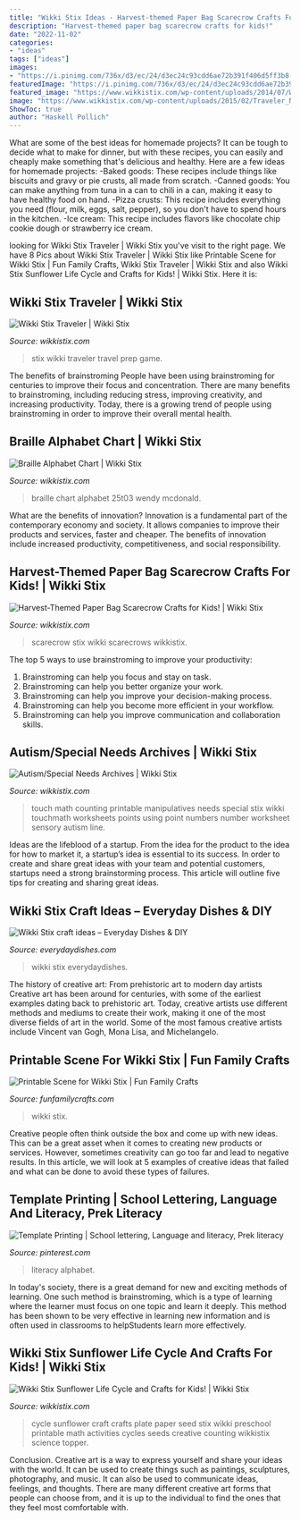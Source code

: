 ```yaml
---
title: "Wikki Stix Ideas - Harvest-themed Paper Bag Scarecrow Crafts For Kids!"
description: "Harvest-themed paper bag scarecrow crafts for kids!"
date: "2022-11-02"
categories:
- "ideas"
tags: ["ideas"]
images:
- "https://i.pinimg.com/736x/d3/ec/24/d3ec24c93cdd6ae72b391f406d5ff3b8--literacy-worksheets-alphabet-activities.jpg"
featuredImage: "https://i.pinimg.com/736x/d3/ec/24/d3ec24c93cdd6ae72b391f406d5ff3b8--literacy-worksheets-alphabet-activities.jpg"
featured_image: "https://www.wikkistix.com/wp-content/uploads/2014/07/Wikki-Stix-Sunflower-Life-Cycle-Paper-Plate-Craft.jpg"
image: "https://www.wikkistix.com/wp-content/uploads/2015/02/Traveler_NEW_CASE_angle-web.jpg"
ShowToc: true
author: "Haskell Pollich"
---
```



What are some of the best ideas for homemade projects?
It can be tough to decide what to make for dinner, but with these recipes, you can easily and cheaply make something that's delicious and healthy. Here are a few ideas for homemade projects: 
-Baked goods: These recipes include things like biscuits and gravy or pie crusts, all made from scratch.
-Canned goods: You can make anything from tuna in a can to chili in a can, making it easy to have healthy food on hand.
-Pizza crusts: This recipe includes everything you need (flour, milk, eggs, salt, pepper), so you don't have to spend hours in the kitchen.
-Ice cream: This recipe includes flavors like chocolate chip cookie dough or strawberry ice cream.

	

		
looking for Wikki Stix Traveler | Wikki Stix you've visit to the right page. We have 8 Pics about Wikki Stix Traveler | Wikki Stix like Printable Scene for Wikki Stix | Fun Family Crafts, Wikki Stix Traveler | Wikki Stix and also Wikki Stix Sunflower Life Cycle and Crafts for Kids! | Wikki Stix. Here it is:
		
    
## Wikki Stix Traveler | Wikki Stix

<img loading=lazy src="https://www.wikkistix.com/wp-content/uploads/2015/02/Traveler_NEW_CASE_angle-web.jpg" onerror="this.onerror=null;this.src='https://tse2.mm.bing.net/th?id=OIP.iblspuJ60tIkZjLekIs9ZgHaHa&amp;pid=15.1';" alt="Wikki Stix Traveler | Wikki Stix">

_Source: wikkistix.com_

>stix wikki traveler travel prep game. 

	

The benefits of brainstroming
People have been using brainstroming for centuries to improve their focus and concentration. There are many benefits to brainstroming, including reducing stress, improving creativity, and increasing productivity. Today, there is a growing trend of people using brainstroming in order to improve their overall mental health.

    
## Braille Alphabet Chart | Wikki Stix

<img loading=lazy src="https://www.wikkistix.com/wp-content/uploads/2016/10/Braille-Alphabet-Chart-300x220.jpg" onerror="this.onerror=null;this.src='https://tse3.mm.bing.net/th?id=OIP.0hf4N1rVTPQ1WBalfJJaBQAAAA&amp;pid=15.1';" alt="Braille Alphabet Chart | Wikki Stix">

_Source: wikkistix.com_

>braille chart alphabet 25t03 wendy mcdonald. 

	

What are the benefits of innovation?
Innovation is a fundamental part of the contemporary economy and society. It allows companies to improve their products and services, faster and cheaper. The benefits of innovation include increased productivity, competitiveness, and social responsibility.

    
## Harvest-Themed Paper Bag Scarecrow Crafts For Kids! | Wikki Stix

<img loading=lazy src="https://www.wikkistix.com/wp-content/uploads/2016/11/Harvest-Paper-Bag-Scarecrow-Crafts-for-Kids.jpg" onerror="this.onerror=null;this.src='https://tse1.mm.bing.net/th?id=OIP.ThdF_n9cwl650P-yD1LTUwHaHa&amp;pid=15.1';" alt="Harvest-Themed Paper Bag Scarecrow Crafts for Kids! | Wikki Stix">

_Source: wikkistix.com_

>scarecrow stix wikki scarecrows wikkistix. 

	

The top 5 ways to use brainstroming to improve your productivity:
1. Brainstroming can help you focus and stay on task.
2. Brainstroming can help you better organize your work.
3. Brainstroming can help you improve your decision-making process.
4. Brainstroming can help you become more efficient in your workflow.
5. Brainstroming can help you improve communication and collaboration skills.

    
## Autism/Special Needs Archives | Wikki Stix

<img loading=lazy src="https://www.wikkistix.com/wp-content/uploads/2013/04/touchmath-counting.jpg" onerror="this.onerror=null;this.src='https://tse4.mm.bing.net/th?id=OIP.lUnOwTeaYKEiFZxtHAuqbgHaIw&amp;pid=15.1';" alt="Autism/Special Needs Archives | Wikki Stix">

_Source: wikkistix.com_

>touch math counting printable manipulatives needs special stix wikki touchmath worksheets points using point numbers number worksheet sensory autism line. 

	

Ideas are the lifeblood of a startup. From the idea for the product to the idea for how to market it, a startup’s idea is essential to its success. In order to create and share great ideas with your team and potential customers, startups need a strong brainstorming process. This article will outline five tips for creating and sharing great ideas.

    
## Wikki Stix Craft Ideas – Everyday Dishes &amp; DIY

<img loading=lazy src="https://everydaydishes.com/wp-content/uploads/2014/04/printable-wikki-stix-craft-for-kids-cherylstyle-H.jpg" onerror="this.onerror=null;this.src='https://tse4.mm.bing.net/th?id=OIP.wmrtmdqm2E0HtNArPYiGYQHaE7&amp;pid=15.1';" alt="Wikki Stix craft ideas – Everyday Dishes &amp; DIY">

_Source: everydaydishes.com_

>wikki stix everydaydishes. 

	

The history of creative art: From prehistoric art to modern day artists
Creative art has been around for centuries, with some of the earliest examples dating back to prehistoric art. Today, creative artists use different methods and mediums to create their work, making it one of the most diverse fields of art in the world. Some of the most famous creative artists include Vincent van Gogh, Mona Lisa, and Michelangelo.

    
## Printable Scene For Wikki Stix | Fun Family Crafts

<img loading=lazy src="https://funfamilycrafts.com/wp-content/uploads/2014/04/printable-wikki-stix-craft-for-kids-cherylstyle-B1.jpg" onerror="this.onerror=null;this.src='https://tse3.mm.bing.net/th?id=OIP.3EIg6twcEw7gOPFl5Fgd5gHaE7&amp;pid=15.1';" alt="Printable Scene for Wikki Stix | Fun Family Crafts">

_Source: funfamilycrafts.com_

>wikki stix. 

	

Creative people often think outside the box and come up with new ideas. This can be a great asset when it comes to creating new products or services. However, sometimes creativity can go too far and lead to negative results. In this article, we will look at 5 examples of creative ideas that failed and what can be done to avoid these types of failures.

    
## Template Printing | School Lettering, Language And Literacy, Prek Literacy

<img loading=lazy src="https://i.pinimg.com/736x/d3/ec/24/d3ec24c93cdd6ae72b391f406d5ff3b8--literacy-worksheets-alphabet-activities.jpg" onerror="this.onerror=null;this.src='https://tse2.mm.bing.net/th?id=OIP.xPMjqpvAVVJxfY9IMXm_cwHaJl&amp;pid=15.1';" alt="Template Printing | School lettering, Language and literacy, Prek literacy">

_Source: pinterest.com_

>literacy alphabet. 

	

In today's society, there is a great demand for new and exciting methods of learning. One such method is brainstroming, which is a type of learning where the learner must focus on one topic and learn it deeply. This method has been shown to be very effective in learning new information and is often used in classrooms to helpStudents learn more effectively.

    
## Wikki Stix Sunflower Life Cycle And Crafts For Kids! | Wikki Stix

<img loading=lazy src="https://www.wikkistix.com/wp-content/uploads/2014/07/Wikki-Stix-Sunflower-Life-Cycle-Paper-Plate-Craft.jpg" onerror="this.onerror=null;this.src='https://tse4.mm.bing.net/th?id=OIP.qgyCxwpSmMDWFrumcTdMKQHaFY&amp;pid=15.1';" alt="Wikki Stix Sunflower Life Cycle and Crafts for Kids! | Wikki Stix">

_Source: wikkistix.com_

>cycle sunflower craft crafts plate paper seed stix wikki preschool printable math activities cycles seeds creative counting wikkistix science topper. 

	

Conclusion.
Creative art is a way to express yourself and share your ideas with the world. It can be used to create things such as paintings, sculptures, photography, and music. It can also be used to communicate ideas, feelings, and thoughts. There are many different creative art forms that people can choose from, and it is up to the individual to find the ones that they feel most comfortable with.

